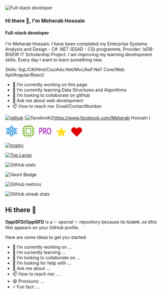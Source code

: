 ![Full-stack developer](C:\Users\User-PC\Desktop\image)
### Hi there 👋, I'm Meherab Hossain
#### Full-stack developer


I'm Meherab Hossain. I have been completed my Enterprise Systems Analysis and Design - C# .NET (ESAD - CS) programme, Provider: IsDB-BISEW IT Scholarship Project. I am improving my learning development skills. Every day I want to learn something new.

Skills: SqL/C#/Html/Css/Ado.Net/Mvc/AsP.NeT Core/Web Api/Angular/React/

- 🔭 I’m currently working on this page. 
- 🌱 I’m currently learning Data Structures and Algorithms 
- 👯 I’m looking to collaborate on gitHub 
- 💬 Ask me about web development 
- 📫 How to reach me: Email/ContactNumber 


[<img src='https://cdn.jsdelivr.net/npm/simple-icons@3.0.1/icons/github.svg' alt='github' height='40'>](https://github.com/OppiSFD)  [<img src='https://cdn.jsdelivr.net/npm/simple-icons@3.0.1/icons/facebook.svg' alt='facebook' height='40'>](https://www.facebook.com/Meherab Hossain )  

<a href='https://archiveprogram.github.com/'><img src='https://raw.githubusercontent.com/acervenky/animated-github-badges/master/assets/acbadge.gif' width='40' height='40'></a> <a href='https://docs.github.com/en/developers'><img src='https://raw.githubusercontent.com/acervenky/animated-github-badges/master/assets/devbadge.gif' width='40' height='40'></a> <a href='https://github.com/pricing'><img src='https://raw.githubusercontent.com/acervenky/animated-github-badges/master/assets/pro.gif' width='40' height='40'></a> <a href='https://stars.github.com/'><img src='https://raw.githubusercontent.com/acervenky/animated-github-badges/master/assets/starbadge.gif' width='35' height='35'></a> <a href='https://docs.github.com/en/github/supporting-the-open-source-community-with-github-sponsors'><img src='https://raw.githubusercontent.com/acervenky/animated-github-badges/master/assets/sponsorbadge.gif' width='35' height='35'></a> 

[![trophy](https://github-profile-trophy.vercel.app/?username=OppiSFD)](https://github.com/ryo-ma/github-profile-trophy)

[![Top Langs](https://github-readme-stats.vercel.app/api/top-langs/?username=OppiSFD)](https://github.com/anuraghazra/github-readme-stats)

![GitHub stats](https://github-readme-stats.vercel.app/api?username=OppiSFD&show_icons=true&count_private=true)  

![Vaunt Badge](https://api.vaunt.dev/v1/github/entities/OppiSFD/contributions?format=svg&private=true)  

![GitHub metrics](https://metrics.lecoq.io/OppiSFD)  

![GitHub streak stats](https://streak-stats.demolab.com/?user=OppiSFD)  
## Hi there 👋


**OppiSFD/OppiSFD** is a ✨ _special_ ✨ repository because its `README.md` (this file) appears on your GitHub profile.

Here are some ideas to get you started:

- 🔭 I’m currently working on ...
- 🌱 I’m currently learning ...
- 👯 I’m looking to collaborate on ...
- 🤔 I’m looking for help with ...
- 💬 Ask me about ...
- 📫 How to reach me: ...
- 😄 Pronouns: ...
- ⚡ Fun fact: ...

